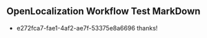 ## OpenLocalization Workflow Test MarkDown
* e272fca7-fae1-4af2-ae7f-53375e8a6696 thanks!

<!--HONumber=Dec16_HO1-->


